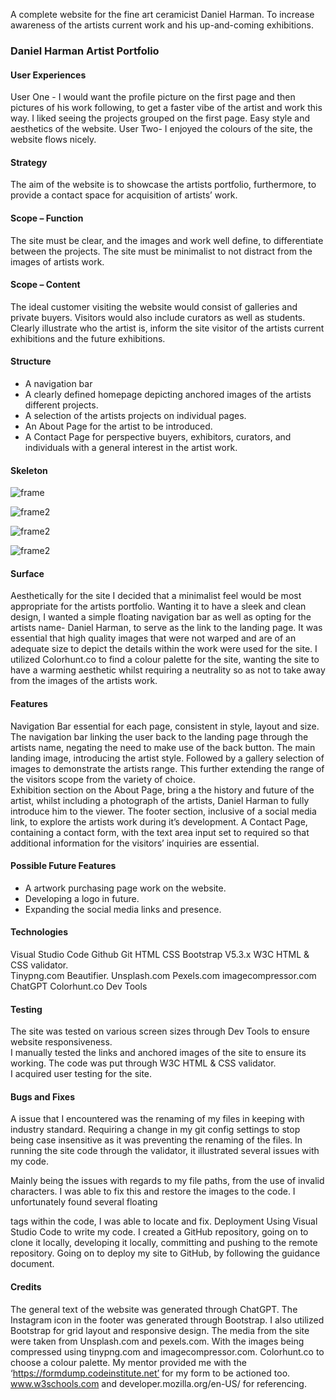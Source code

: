 A complete website for the fine art ceramicist Daniel Harman. To increase awareness of the artists current work and his up-and-coming exhibitions. 

### Daniel Harman Artist Portfolio

#### User Experiences
User One - I would want the profile picture on the first page and then pictures of his work following, to get a faster vibe of the artist and work this way. I liked seeing the projects grouped on the first page. Easy style and aesthetics of the website. 
User Two- I enjoyed the colours of the site, the website flows nicely. 

#### Strategy 
The aim of the website is to showcase the artists portfolio, furthermore, to provide a contact space for acquisition of artists’ work. 

#### Scope – Function
The site must be clear, and the images and work well define, to differentiate between the projects.
The site must be minimalist to not distract from the images of artists work. 

#### Scope – Content 
The ideal customer visiting the website would consist of galleries and private buyers. Visitors would also include curators as well as students. 
Clearly illustrate who the artist is, inform the site visitor of the artists current exhibitions and the future exhibitions. 

#### Structure 

* A navigation bar
* A clearly defined homepage depicting anchored images of the artists different projects. 
* A selection of the artists projects on individual pages. 
* An About Page for the artist to be introduced. 
* A Contact Page for perspective buyers, exhibitors, curators, and individuals with a general interest in the artist work.  

#### Skeleton 

![frame](./Readme-media/Full-frame.jpg)

![frame2](./Readme-media/contact-and-about-frame.jpg)

![frame2](./Readme-media/Landing-frame.jpg)

![frame2](./Readme-media/project-frame.jpg)

 

#### Surface 
Aesthetically for the site I decided that a minimalist feel would be most appropriate for the artists portfolio. Wanting it to have a sleek and clean design, I wanted a simple floating navigation bar as well as opting for the artists name- Daniel Harman, to serve as the link to the landing page. 
It was essential that high quality images that were not warped and are of an adequate size to depict the details within the work were used for the site. 
I utilized Colorhunt.co to find a colour palette for the site, wanting the site to have a  warming aesthetic whilst requiring a neutrality so as not to take away from the images of the artists work. 

#### Features 
Navigation Bar essential for each page, consistent in style, layout and size. The navigation bar linking the user back to the landing page through the artists name, negating the need to make use of the back button. 
The main landing image, introducing the artist style. Followed by a gallery selection of images to demonstrate the artists range. This further extending the range of the visitors scope from the variety of choice.  
Exhibition section on the About Page, bring a the history and future of the artist, whilst including a photograph of the artists, Daniel Harman to fully introduce him to the viewer. 
The footer section, inclusive of a social media link, to explore the artists work during it’s development. 
A Contact Page, containing a contact form, with the text area input set to required so that additional information for the visitors’ inquiries are essential. 

#### Possible Future Features 
-	A artwork purchasing page work on the website.
-	Developing a logo in future.
-	Expanding the social media links and presence. 
 
#### Technologies

Visual Studio Code 
Github 
Git
HTML 
CSS 
Bootstrap V5.3.x 
W3C HTML & CSS validator.  
Tinypng.com 
Beautifier. 
Unsplash.com
Pexels.com
imagecompressor.com
ChatGPT
Colorhunt.co
Dev Tools




#### Testing 
The site was tested on various screen sizes through Dev Tools to ensure website responsiveness.  
I manually tested the links and anchored images of the site to ensure its working. 
The code was put through W3C HTML & CSS validator.   
I acquired user testing for the site. 

#### Bugs and Fixes
A issue that I encountered was  the renaming of my files in keeping with industry standard.  Requiring a change in my git config settings to stop being case insensitive as it was preventing the renaming of the files.
In running the site code through the validator, it illustrated several issues with my code. 
 
Mainly being the issues with regards to my file paths, from the use of invalid characters. I was able to fix this and restore the images to the code.
I unfortunately found several floating <div> tags within the code, I was able to locate and fix. 
Deployment
Using Visual Studio Code to write my code. I created a GitHub repository, going on to clone it locally, developing it locally, committing and pushing to the remote repository.  Going on to deploy my site to GitHub, by following the guidance document. 


#### Credits
The general text of the website was generated through ChatGPT. 
The Instagram icon in the footer was generated through Bootstrap.  I also utilized Bootstrap for grid layout and responsive design. 
The media from the site were taken from Unsplash.com and pexels.com. With the images being compressed using tinypng.com and imagecompressor.com. 
Colorhunt.co to choose a colour palette. 
My mentor provided me with the ‘https://formdump.codeinstitute.net’ for my form to be actioned too. 
www.w3schools.com and developer.mozilla.org/en-US/ for referencing. 


